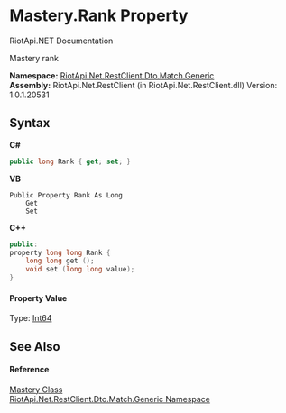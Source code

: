 # Mastery.Rank Property 
RiotApi.NET Documentation 

Mastery rank

**Namespace:**&nbsp;<a href="f4767f78-ec21-8fc9-5619-34d53bfe8e2e">RiotApi.Net.RestClient.Dto.Match.Generic</a><br />**Assembly:**&nbsp;RiotApi.Net.RestClient (in RiotApi.Net.RestClient.dll) Version: 1.0.1.20531

## Syntax

**C#**<br />
``` C#
public long Rank { get; set; }
```

**VB**<br />
``` VB
Public Property Rank As Long
	Get
	Set
```

**C++**<br />
``` C++
public:
property long long Rank {
	long long get ();
	void set (long long value);
}
```


#### Property Value
Type: <a href="http://msdn2.microsoft.com/en-us/library/6yy583ek" target="_blank">Int64</a>

## See Also


#### Reference
<a href="3a8515d6-3353-e5b8-b027-c5ae9272f4f3">Mastery Class</a><br /><a href="f4767f78-ec21-8fc9-5619-34d53bfe8e2e">RiotApi.Net.RestClient.Dto.Match.Generic Namespace</a><br />